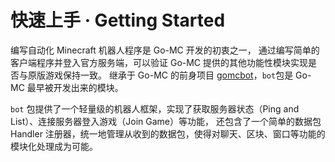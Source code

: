 # 快速上手 · Getting Started

编写自动化 Minecraft 机器人程序是 Go-MC 开发的初衷之一，
通过编写简单的客户端程序并登入官方服务端，可以验证 Go-MC 提供的其他功能性模块实现是否与原版游戏保持一致。
继承于 Go-MC 的前身项目 [gomcbot](https://github.com/Tnze/gomcbot)，`bot`包是 Go-MC 最早被开发出来的模块。

`bot` 包提供了一个轻量级的机器人框架，实现了获取服务器状态（Ping and List）、连接服务器登入游戏（Join Game）等功能，
还包含了一个简单的数据包 Handler 注册器，统一地管理从收到的数据包，使得对聊天、区块、窗口等功能的模块化处理成为可能。

